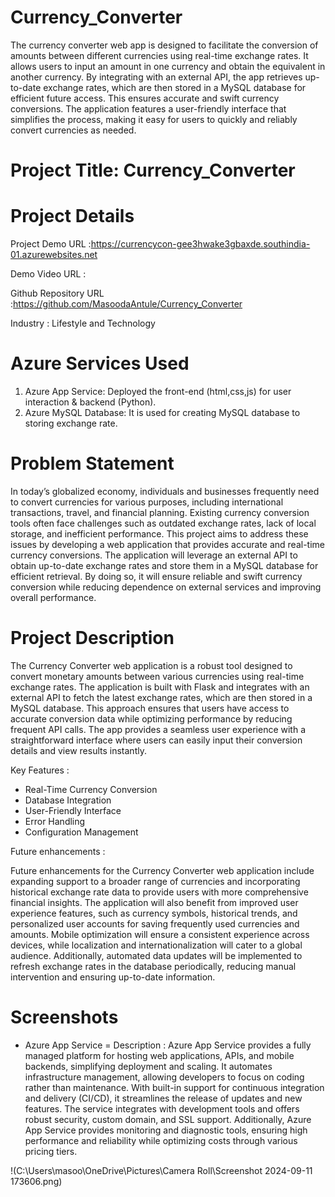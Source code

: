 # Currency_Converter
The currency converter web app is designed to facilitate the conversion of amounts between different currencies using real-time exchange rates. It allows users to input an amount in one currency and obtain the equivalent in another currency. By integrating with an external API, the app retrieves up-to-date exchange rates, which are then stored in a MySQL database for efficient future access. This ensures accurate and swift currency conversions. The application features a user-friendly interface that simplifies the process, making it easy for users to quickly and reliably convert currencies as needed.
# Project Title: Currency_Converter
# Project Details
Project Demo URL :https://currencycon-gee3hwake3gbaxde.southindia-01.azurewebsites.net

Demo Video URL :

Github Repository URL :https://github.com/MasoodaAntule/Currency_Converter

Industry : Lifestyle and Technology
# Azure Services Used
1. Azure App Service:
Deployed the front-end (html,css,js) for user interaction & backend (Python).
2. Azure MySQL Database:
It is used for creating MySQL database to storing exchange rate.
# Problem Statement
In today’s globalized economy, individuals and businesses frequently need to convert currencies for various purposes, including international transactions, travel, and financial planning. Existing currency conversion tools often face challenges such as outdated exchange rates, lack of local storage, and inefficient performance. This project aims to address these issues by developing a web application that provides accurate and real-time currency conversions. The application will leverage an external API to obtain up-to-date exchange rates and store them in a MySQL database for efficient retrieval. By doing so, it will ensure reliable and swift currency conversion while reducing dependence on external services and improving overall performance.
# Project Description
The Currency Converter web application is a robust tool designed to convert monetary amounts between various currencies using real-time exchange rates. The application is built with Flask and integrates with an external API to fetch the latest exchange rates, which are then stored in a MySQL database. This approach ensures that users have access to accurate conversion data while optimizing performance by reducing frequent API calls. The app provides a seamless user experience with a straightforward interface where users can easily input their conversion details and view results instantly.

Key Features :
+ Real-Time Currency Conversion
+ Database Integration
+ User-Friendly Interface
+ Error Handling
+ Configuration Management

Future enhancements :

Future enhancements for the Currency Converter web application include expanding support to a broader range of currencies and incorporating historical exchange rate data to provide users with more comprehensive financial insights. The application will also benefit from improved user experience features, such as currency symbols, historical trends, and personalized user accounts for saving frequently used currencies and amounts. Mobile optimization will ensure a consistent experience across devices, while localization and internationalization will cater to a global audience. Additionally, automated data updates will be implemented to refresh exchange rates in the database periodically, reducing manual intervention and ensuring up-to-date information.

# Screenshots
- Azure App Service
= Description : 
Azure App Service provides a fully managed platform for hosting web applications, APIs, and mobile backends, simplifying deployment and scaling. It automates infrastructure management, allowing developers to focus on coding rather than maintenance. With built-in support for continuous integration and delivery (CI/CD), it streamlines the release of updates and new features. The service integrates with development tools and offers robust security, custom domain, and SSL support. Additionally, Azure App Service provides monitoring and diagnostic tools, ensuring high performance and reliability while optimizing costs through various pricing tiers.

!(C:\Users\masoo\OneDrive\Pictures\Camera Roll\Screenshot 2024-09-11 173606.png)
